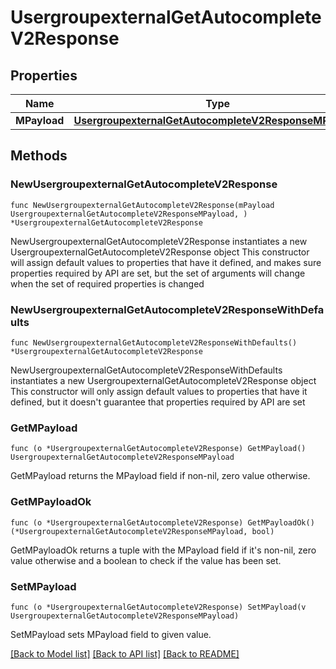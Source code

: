 # UsergroupexternalGetAutocompleteV2Response

## Properties

Name | Type | Description | Notes
------------ | ------------- | ------------- | -------------
**MPayload** | [**UsergroupexternalGetAutocompleteV2ResponseMPayload**](UsergroupexternalGetAutocompleteV2ResponseMPayload.md) |  | 

## Methods

### NewUsergroupexternalGetAutocompleteV2Response

`func NewUsergroupexternalGetAutocompleteV2Response(mPayload UsergroupexternalGetAutocompleteV2ResponseMPayload, ) *UsergroupexternalGetAutocompleteV2Response`

NewUsergroupexternalGetAutocompleteV2Response instantiates a new UsergroupexternalGetAutocompleteV2Response object
This constructor will assign default values to properties that have it defined,
and makes sure properties required by API are set, but the set of arguments
will change when the set of required properties is changed

### NewUsergroupexternalGetAutocompleteV2ResponseWithDefaults

`func NewUsergroupexternalGetAutocompleteV2ResponseWithDefaults() *UsergroupexternalGetAutocompleteV2Response`

NewUsergroupexternalGetAutocompleteV2ResponseWithDefaults instantiates a new UsergroupexternalGetAutocompleteV2Response object
This constructor will only assign default values to properties that have it defined,
but it doesn't guarantee that properties required by API are set

### GetMPayload

`func (o *UsergroupexternalGetAutocompleteV2Response) GetMPayload() UsergroupexternalGetAutocompleteV2ResponseMPayload`

GetMPayload returns the MPayload field if non-nil, zero value otherwise.

### GetMPayloadOk

`func (o *UsergroupexternalGetAutocompleteV2Response) GetMPayloadOk() (*UsergroupexternalGetAutocompleteV2ResponseMPayload, bool)`

GetMPayloadOk returns a tuple with the MPayload field if it's non-nil, zero value otherwise
and a boolean to check if the value has been set.

### SetMPayload

`func (o *UsergroupexternalGetAutocompleteV2Response) SetMPayload(v UsergroupexternalGetAutocompleteV2ResponseMPayload)`

SetMPayload sets MPayload field to given value.



[[Back to Model list]](../README.md#documentation-for-models) [[Back to API list]](../README.md#documentation-for-api-endpoints) [[Back to README]](../README.md)


